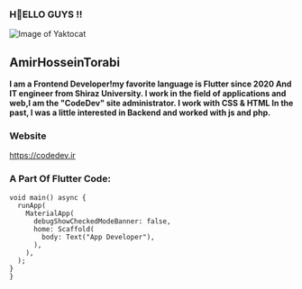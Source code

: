 ### HٍELLO GUYS !!
![Image of Yaktocat](https://cdn.iconscout.com/icon/free/png-256/flutter-2038877-1720090.png)
## AmirHosseinTorabi
**I am a Frontend Developer!my favorite language is Flutter since 2020 And IT engineer from Shiraz University.
I work in the field of applications and web,I am the "CodeDev" site administrator.
I work with CSS & HTML
In the past, I was a little interested in Backend and worked with js and php.**
### Website
https://codedev.ir 
### A Part Of Flutter Code:
```import 'package:flutter/material.dart';
void main() async {
  runApp(
    MaterialApp(
      debugShowCheckedModeBanner: false,
      home: Scaffold(
        body: Text("App Developer"),
      ),
    ),
  );
}
}
```



